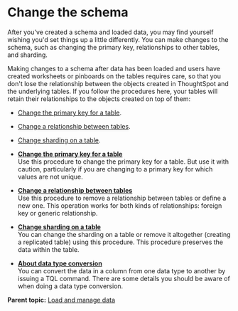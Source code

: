 # Change the schema

After you've created a schema and loaded data, you may find yourself wishing you'd set things up a little differently. You can make changes to the schema, such as changing the primary key, relationships to other tables, and sharding.

Making changes to a schema after data has been loaded and users have created worksheets or pinboards on the tables requires care, so that you don't lose the relationship between the objects created in ThoughtSpot and the underlying tables. If you follow the procedures here, your tables will retain their relationships to the objects created on top of them:

-   [Change the primary key for a table](change_primary_key.html#).
-   [Change a relationship between tables](change_relationships_tql.html#).
-   [Change sharding on a table](change_sharding.html#).

-   **[Change the primary key for a table](../../admin/loading/change_primary_key.html)**  
Use this procedure to change the primary key for a table. But use it with caution, particularly if you are changing to a primary key for which values are not unique.
-   **[Change a relationship between tables](../../admin/loading/change_relationships_tql.html)**  
Use this procedure to remove a relationship between tables or define a new one. This operation works for both kinds of relationships: foreign key or generic relationship.
-   **[Change sharding on a table](../../admin/loading/change_sharding.html)**  
You can change the sharding on a table or remove it altogether \(creating a replicated table\) using this procedure. This procedure preserves the data within the table.
-   **[About data type conversion](../../admin/loading/about_data_type_conversion.html)**  
You can convert the data in a column from one data type to another by issuing a TQL command. There are some details you should be aware of when doing a data type conversion.

**Parent topic:** [Load and manage data](../../admin/loading/loading_intro.html)

